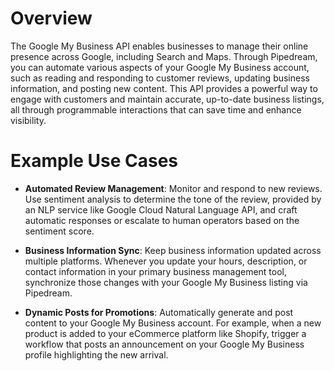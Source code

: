 # Overview

The Google My Business API enables businesses to manage their online presence across Google, including Search and Maps. Through Pipedream, you can automate various aspects of your Google My Business account, such as reading and responding to customer reviews, updating business information, and posting new content. This API provides a powerful way to engage with customers and maintain accurate, up-to-date business listings, all through programmable interactions that can save time and enhance visibility.

# Example Use Cases

- **Automated Review Management**: Monitor and respond to new reviews. Use sentiment analysis to determine the tone of the review, provided by an NLP service like Google Cloud Natural Language API, and craft automatic responses or escalate to human operators based on the sentiment score.

- **Business Information Sync**: Keep business information updated across multiple platforms. Whenever you update your hours, description, or contact information in your primary business management tool, synchronize those changes with your Google My Business listing via Pipedream.

- **Dynamic Posts for Promotions**: Automatically generate and post content to your Google My Business account. For example, when a new product is added to your eCommerce platform like Shopify, trigger a workflow that posts an announcement on your Google My Business profile highlighting the new arrival.
